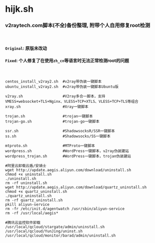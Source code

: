 # hijk.sh
### v2raytech.com脚本(不全)备份整理, 附带个人自用修复root检测
&nbsp;
#### `Original`: 原版未改动
#### `Fixed`: 个人修复了在使用`zh_cn`等语言时无法正常检测root的问题
&nbsp;
```
centos_install_v2ray2.sh  #v2ray带伪装一键脚本
ubuntu_install_v2ray2.sh  #v2ray带伪装一键脚本Ubuntu版
```
```
v2ray.sh                  #V2ray多合一脚本，支持VMESS+websocket+TLS+Nginx、VLESS+TCP+XTLS、VLESS+TCP+TLS等组合
xray.sh                   #Xray一键脚本
```
```
trojan.sh                 #trojan一键脚本
trojan-go.sh              #trojan-go一键脚本
```
```
ssr.sh                    #ShadowsocksR/SSR一键脚本
ss.sh                     #Shadowsocks/SS一键脚本
```
```
mtproto.sh                #MTProto一键脚本
wordpress.sh              #WordPress一键脚本，v2ray伪装建站
wordpress_trojan.sh       #WordPress一键脚本，trojan伪装建站
```
```
#阿里云卸载云盾/安骑士
wget http://update.aegis.aliyun.com/download/uninstall.sh
chmod +x uninstall.sh
./uninstall.sh
rm -rf uninstall.sh
wget http://update.aegis.aliyun.com/download/quartz_uninstall.sh
chmod +x quartz_uninstall.sh
./quartz_uninstall.sh
rm -rf quartz_uninstall.sh
pkill aliyun-service
rm -fr /etc/init.d/agentwatch /usr/sbin/aliyun-service
rm -rf /usr/local/aegis*
```
```
#腾讯云监控软件卸载
/usr/local/qcloud/stargate/admin/uninstall.sh
/usr/local/qcloud/YunJing/uninst.sh
/usr/local/qcloud/monitor/barad/admin/uninstall.sh
```
